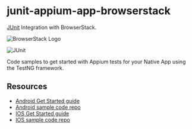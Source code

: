 # junit-appium-app-browserstack
[JUnit](http://junit.org/junit4/) Integration with BrowserStack.

![BrowserStack Logo](https://d98b8t1nnulk5.cloudfront.net/production/images/layout/logo-header.png?1469004780) 

![JUnit](http://junit.org/junit4/images/junit-logo.png)

Code samples to get started with Appium tests for your Native App using the TestNG framework.

## Resources
* [Android Get Started guide](https://www.browserstack.com/app-automate/get-started)
* [Android sample code repo](https://github.com/browserstack/junit-appium-app-browserstack/tree/master/android)
* [IOS Get Started guide](https://www.browserstack.com/app-automate/get-started)
* [IOS sample code repo](https://github.com/browserstack/junit-appium-app-browserstack/tree/master/ios)
